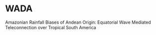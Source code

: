 # WADA
Amazonian Rainfall Biases of Andean Origin: Equatorial Wave Mediated Teleconnection over Tropical South America
